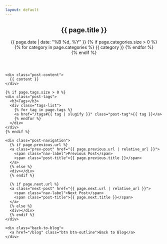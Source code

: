 ```yaml
---
layout: default
---
```


<div class="post-container">
  <article class="post">
    <header class="post-header">
      <h1 class="post-title">{{ page.title }}</h1>
      <div class="post-meta">
        <time datetime="{{ page.date | date_to_xmlschema }}">
          {{ page.date | date: "%B %d, %Y" }}
        </time>
        {% if page.categories.size > 0 %}
        <div class="post-categories">
          {% for category in page.categories %}
          <span class="post-category">{{ category }}</span>
          {% endfor %}
        </div>
        {% endif %}
      </div>
    </header>

    <div class="post-content">
      {{ content }}
    </div>

    {% if page.tags.size > 0 %}
    <div class="post-tags">
      <h3>Tags</h3>
      <div class="tags-list">
        {% for tag in page.tags %}
        <a href="/tags#{{ tag | slugify }}" class="post-tag">{{ tag }}</a>
        {% endfor %}
      </div>
    </div>
    {% endif %}

    <div class="post-navigation">
      {% if page.previous.url %}
      <a class="prev-post" href="{{ page.previous.url | relative_url }}">
        <span class="nav-label">Previous Post</span>
        <span class="post-title">{{ page.previous.title }}</span>
      </a>
      {% else %}
      <div></div>
      {% endif %}
      
      {% if page.next.url %}
      <a class="next-post" href="{{ page.next.url | relative_url }}">
        <span class="nav-label">Next Post</span>
        <span class="post-title">{{ page.next.title }}</span>
      </a>
      {% else %}
      <div></div>
      {% endif %}
    </div>

    <div class="back-to-blog">
      <a href="/blog" class="btn btn-outline">Back to Blog</a>
    </div>
  </article>
</div>

